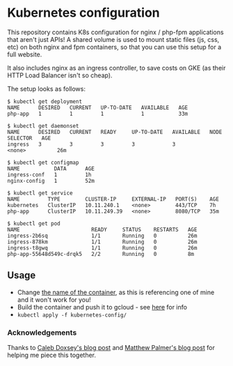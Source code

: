 # Kubernetes configuration

This repository contains K8s configuration for nginx / php-fpm applications that aren't just APIs! A shared volume is used to mount static files (js, css, etc) on both nginx and fpm containers, so that you can use this setup for a full website.

It also includes nginx as an ingress controller, to save costs on GKE (as their HTTP Load Balancer isn't so cheap).

The setup looks as follows:

```
$ kubectl get deployment
NAME      DESIRED   CURRENT   UP-TO-DATE   AVAILABLE   AGE
php-app   1         1         1            1           33m

$ kubectl get daemonset
NAME      DESIRED   CURRENT   READY     UP-TO-DATE   AVAILABLE   NODE SELECTOR   AGE
ingress   3         3         3         3            3           <none>          26m

$ kubectl get configmap
NAME           DATA      AGE
ingress-conf   1         1h
nginx-config   1         52m

$ kubectl get service
NAME         TYPE        CLUSTER-IP     EXTERNAL-IP   PORT(S)    AGE
kubernetes   ClusterIP   10.11.240.1    <none>        443/TCP    7h
php-app      ClusterIP   10.11.249.39   <none>        8080/TCP   35m

$ kubectl get pod
NAME                       READY     STATUS    RESTARTS   AGE
ingress-2b6sq              1/1       Running   0          26m
ingress-878km              1/1       Running   0          26m
ingress-t8gwq              1/1       Running   0          26m
php-app-55648d549c-drqk5   2/2       Running   0          8m
```

## Usage

- Change [the name of the container](https://github.com/kieranajp/k8s-php-fpm/blob/master/kubernetes-config/php-app-deployment.yaml#L27), as this is referencing one of mine and it won't work for you!
- Build the container and push it to gcloud - see [here][1] for info
- `kubectl apply -f kubernetes-config/`

### Acknowledgements

Thanks to [Caleb Doxsey's blog post][1] and [Matthew Palmer's blog post][2] for helping me piece this together.


[1]: http://www.doxsey.net/blog/kubernetes--the-surprisingly-affordable-platform-for-personal-projects
[2]: https://matthewpalmer.net/kubernetes-app-developer/articles/php-fpm-nginx-kubernetes.html
